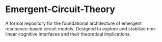 # Emergent-Circuit-Theory
A formal repository for the foundational architecture of emergent resonance-based circuit models.   Designed to explore and stabilize non-linear cognitive interfaces and their theoretical implications.

